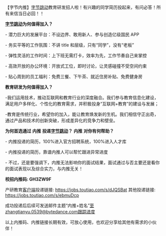【字节内推】[字节跳动]()教育研发招人啦！有兴趣的同学简历投起来，有问必答！所有来信当日必回！！ 



   **[字节跳动]()为何值得加入？**  

   \- 潜力巨大的发展平台：不设边界、敢用新人、参与创造亿级国民 APP  

   \- 务实平等的工作氛围：不讲 title 和层级，只有“同学”，没有“老板”  

   \- 弹性灵活的工作时间：上下班无需打卡，效率为先，工作节奏自己来掌控  

   \- 高效开放的办公环境：开放式工位，即时讨论，让灵感碰撞不受空间约束  

   \- 贴心周到的员工福利：免费三餐、下午茶、就近住房补贴、免费健身房  

  

   **教育研发为何值得加入？**  

   -我们运用技术，推动互联网和教育行业的深度融合。我们参与教育信息化建设，满足用户多样化、个性化的教育需求，并积极投身“互联网+教育”的建设与发展；  

   -教育是传统行业，希望你的加入，能让教育焕发新的生机。我们相信守正出奇，通过产品和技术的创新突破，形成差异化的竞争力和壁垒。  

  

   **为何首选通过**  **内推**  **投递[字节跳动]()？**  **内推**  **对你有何帮助？**  

   \- 内推投递的简历，100%进入官方招聘系统，100%进入人才库  

   \- 内推投递的简历，靠谱内推人可以帮忙跟进异常进度  

   \- 不过，还是要强调下，内推无法影响你的面试结果，面试通过与否主要还是看你的面试表现以及综合实力，与内推无关！  

  

**校招内推码: GH3ZW9F**

产研教育[客户端]()投递链接: https://jobs.toutiao.com/s/dJQSBat
其他投递链接: https://jobs.toutiao.com/s/ebmuDcp

成功投递后后续可发送邮件主题“内推+姓名”至zhangtianyu.0539@bytedance.com跟踪进度

以上内推码、内推链接长期有效，可放心使用，也欢迎分享给其他有需求的小伙伴！